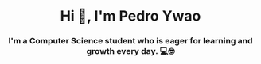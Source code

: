<h1 align="center">Hi 👋, I'm Pedro Ywao</h1>
<h3 align="center">I'm a Computer Science student who is eager for learning and growth every day. 💻🤓</h3>




